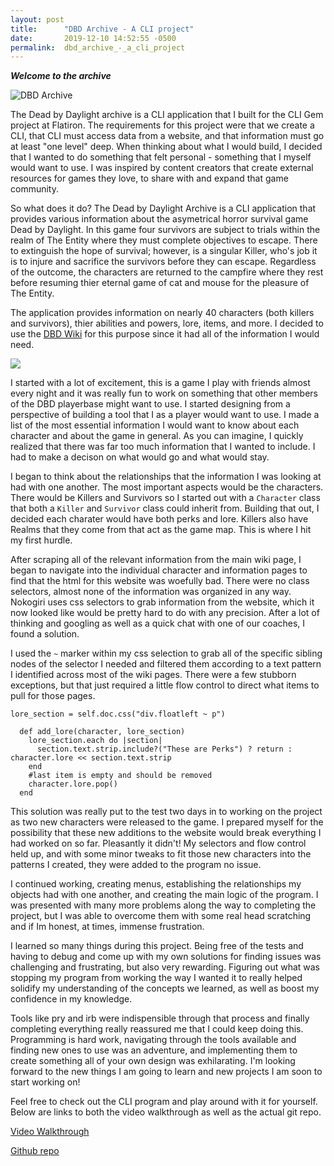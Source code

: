 ```yaml
---
layout: post
title:      "DBD Archive - A CLI project"
date:       2019-12-10 14:52:55 -0500
permalink:  dbd_archive_-_a_cli_project
---
```



***Welcome to the archive***

![DBD Archive](https://i.imgur.com/v89Wv5V.png)

The Dead by Daylight archive is a CLI application that I built for the CLI Gem project at Flatiron. The requirements for this project were that we create a CLI, that CLI must access data from a website, and that information must go at least "one level" deep. When thinking about what I would build, I decided that I wanted to do something that felt personal - something that I myself would want to use. I was inspired by content creators that create external resources for games they love, to share with and expand that game community. 

So what does it do? The Dead by Daylight Archive is a CLI application that provides various information about the asymetrical horror survival game Dead by Daylight. In this game four survivors are subject to trials within the realm of The Entity where they must complete objectives to escape. There to extinguish the hope of survival; however, is a singular Killer, who's job it is to injure and sacrifice the survivors before they can escape. Regardless of the outcome, the characters are returned to the campfire where they rest before resuming thier eternal game of cat and mouse for the pleasure of The Entity.

The application provides information on nearly 40 characters (both killers and survivors), thier abilities and powers, lore, items, and more. I decided to use the [DBD Wiki](https://deadbydaylight.gamepedia.com/Dead_by_Daylight_Wiki) for this purpose since it had all of the information I would need. 

![](https://steamcdn-a.akamaihd.net/steam/apps/381210/header.jpg?t=1575392832)

I started with a lot of excitement, this is a game I play with friends almost every night and it was really fun to work on something that other members of the DBD playerbase might want to use. I started designing from a perspective of building a tool that I as a player would want to use. I made a list of the most essential information I would want to know about each character and about the game in general. As you can imagine, I quickly realized that there was far too much information that I wanted to include. I had to make a decison on what would go and what would stay.

I began to think about the relationships that the information I was looking at had with one another. The most important aspects would be the characters. There would be Killers and Survivors so I started out with a `Character` class that both a `Killer` and `Survivor` class could inherit from. Building that out, I decided each charater would have both perks and lore. Killers also have Realms that they come from that act as the game map. This is where I hit my first hurdle.

After scraping all of the relevant information from the main wiki page, I began to navigate into the individual character and information pages to find that the html for this website was woefully bad. There were no class selectors, almost none of the information was organized in any way. Nokogiri uses css selectors to grab information from the website, which it now looked like would be pretty hard to do with any precision. After a lot of thinking and googling as well as a quick chat with one of our coaches, I found a solution. 

I used the `~` marker within my css selection to grab all of the specific sibling nodes of the selector I needed and filtered them according to a text pattern I identified across most of the wiki pages. There were a few stubborn exceptions, but that just required a little flow control to direct what items to pull for those pages.

```
lore_section = self.doc.css("div.floatleft ~ p")

  def add_lore(character, lore_section)
    lore_section.each do |section|
      section.text.strip.include?("These are Perks") ? return : character.lore << section.text.strip
    end
    #last item is empty and should be removed
    character.lore.pop()
  end
```

This solution was really put to the test two days in to working on the project as two new characters were released to the game. I prepared myself for the possibility that these new additions to the website would break everything I had worked on so far. Pleasantly it didn't! My selectors and flow control held up, and with some minor tweaks to fit those new characters into the patterns I created, they were added to the program no issue. 

I continued working, creating menus, establishing the relationships my objects had with one another, and creating the main logic of the program. I was presented with many more problems along the way to completing the project, but I was able to overcome them with some real head scratching and if Im honest, at times, immense frustration. 

I learned so many things during this project. Being free of the tests and having to debug and come up with my own solutions for finding issues was challenging and frustrating, but also very rewarding. Figuring out what was stopping my program from working the way I wanted it to really helped solidify my understanding of the concepts we learned, as well as boost my confidence in my knowledge. 

Tools like pry and irb were indispensible through that process and finally completing everything really reassured me that I could keep doing this. Programming is hard work, navigating through the tools available and finding new ones to use was an adventure, and implementing them to create something all of your own design was exhilarating. I'm looking forward to the new things I am going to learn and new projects I am soon to start working on!

Feel free to check out the CLI program and play around with it for yourself. Below are links to both the video walkthrough as well as the actual git repo.

[Video Walkthrough](https://www.youtube.com/watch?v=5e07OFO2uSo&t=7s)

[Github repo](https://github.com/kjdowns/dbd_archive)

